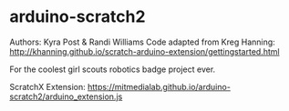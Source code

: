 # arduino-scratch2

Authors: Kyra Post & Randi Williams
Code adapted from Kreg Hanning: http://khanning.github.io/scratch-arduino-extension/gettingstarted.html

For the coolest girl scouts robotics badge project ever.

ScratchX Extension: https://mitmedialab.github.io/arduino-scratch2/arduino_extension.js

